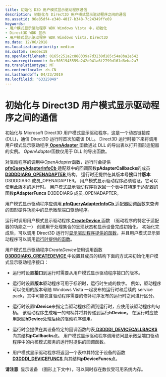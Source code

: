 ```yaml
---
title: 初始化 D3D 用户模式显示驱动程序通信
description: 初始化与 Direct3D 用户模式显示驱动程序之间的通信
ms.assetid: 96e85df4-e340-4017-b348-7c24349ffe69
keywords:
- 用户模式显示驱动程序 WDK Windows Vista 中，初始化
- Direct3D WDK 显示
- 用户模式显示驱动程序 WDK Windows Vista，Direct3D
ms.date: 12/06/2018
ms.localizationpriority: medium
ms.custom: seodec18
ms.openlocfilehash: 0165c251a2c888339a7d3238d185c54a8ba2e542
ms.sourcegitcommit: 0cc5051945559a242d941a6f2799d161d8eba2a7
ms.translationtype: MT
ms.contentlocale: zh-CN
ms.lasthandoff: 04/23/2019
ms.locfileid: "63325049"
---
```

# <a name="initializing-communication-with-the-direct3d-user-mode-display-driver"></a>初始化与 Direct3D 用户模式显示驱动程序之间的通信

初始化与 Microsoft Direct3D 用户模式显示驱动程序，这是一个动态链接库 (DLL)，通信 Direct3D 运行时首次加载该 DLL。 Direct3D 运行时接下来将调用用户模式显示驱动程序[ **OpenAdapter** ](https://msdn.microsoft.com/library/windows/hardware/ff568601)函数通过 DLL 的导出表以打开图形适配器的实例。 *OpenAdapter*函数仅用于 DLL 的导出函数。

对驱动程序的调用中*OpenAdapter*函数，运行时会提供[ **pfnQueryAdapterInfoCb** ](https://msdn.microsoft.com/library/windows/hardware/ff568920)适配器中的回调函数**pAdapterCallbacks**的成员[ **D3DDDIARG\_OPENADAPTER** ](https://msdn.microsoft.com/library/windows/hardware/ff543226)结构。 运行时还提供在其版本号**接口**并**版本**D3DDDIARG 成员\_OPENADAPTER。 用户模式显示驱动程序必须验证，它可以使用此版本的运行时。 用户模式显示驱动程序将返回一个表中其特定于适配器的函数**pAdapterFuncs** D3DDDIARG 成员\_OPENADAPTER。

用户模式显示驱动程序应调用[ **pfnQueryAdapterInfoCb** ](https://msdn.microsoft.com/library/windows/hardware/ff568920)适配器回调函数来查询的图形硬件功能中的显示微型端口驱动程序。

运行时调用用户模式显示驱动程序[ **CreateDevice** ](https://msdn.microsoft.com/library/windows/hardware/ff540634)函数 （驱动程序的特定于适配器的功能之一） 创建用于处理集合的呈现状态和显示设备完成初始化。 初始化完成后，可以调用 Direct3D 运行时[显示驱动程序提供的函数](https://msdn.microsoft.com/library/windows/hardware/ff570118)，并且用户模式显示驱动程序可以调用[运行时提供的函数](https://msdn.microsoft.com/library/windows/hardware/ff552862)。

用户模式显示驱动程序*CreateDevice*使用调用函数[ **D3DDDIARG\_CREATEDEVICE** ](https://msdn.microsoft.com/library/windows/hardware/ff542931)中设置其成员的结构下面的方式来初始化用户模式显示驱动程序接口：

-   运行时设置**接口**到运行时需要从用户模式显示驱动程序接口的版本。

-   运行时设置**版本**驱动程序可用于标识时，运行时生成的数字。 例如，驱动程序可以使用的版本号随 Windows Vista 一起发布的运行时和后续的 service pack，其中可能包含驱动程序需要的修补程序发布的运行时之间进行区分。

-   运行时设置**hDevice**来指定当驱动程序回调到运行时，应使用该驱动程序的句柄。 该驱动程序生成唯一的句柄并将其传递到运行**hDevice**。 在运行时应使用返回**hDevice**处理后续的驱动程序调用。

-   运行时会提供在其设备特定的回调函数的表[ **D3DDDI\_DEVICECALLBACKS** ](https://msdn.microsoft.com/library/windows/hardware/ff544512)向其结构**pCallbacks**点。 用户模式显示驱动程序调用访问显示微型端口驱动程序中的内核模式服务的运行时提供的回调函数。

-   用户模式显示驱动程序将返回一个表中其特定于设备的函数[ **D3DDDI\_DEVICEFUNCS** ](https://msdn.microsoft.com/library/windows/hardware/ff544519)向其结构**pDeviceFuncs**点。

**请注意**  显示设备 （图形上下文中），可以同时存在数仅受可用系统内存。

 

 

 





